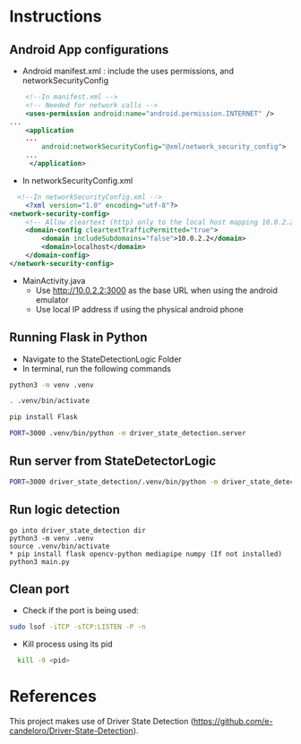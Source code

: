 # Instructions  
## Android App configurations
- Android manifest.xml : include the uses permissions, and networkSecurityConfig
```xml
    <!--In manifest.xml -->
    <!-- Needed for network calls -->
    <uses-permission android:name="android.permission.INTERNET" />
...
    <application
    ...
        android:networkSecurityConfig="@xml/network_security_config">
    ...
     </application>
```
- In networkSecurityConfig.xml
```xml
  <!--In networkSecurityConfig.xml -->
    <?xml version="1.0" encoding="utf-8"?>
<network-security-config>
    <!-- Allow cleartext (http) only to the local host mapping 10.0.2.2 used by Android emulator -->
    <domain-config cleartextTrafficPermitted="true">
        <domain includeSubdomains="false">10.0.2.2</domain>
        <domain>localhost</domain>
    </domain-config>
</network-security-config>
```
- MainActivity.java
  - Use http://10.0.2.2:3000 as the base URL when using the android emulator 
  - Use local IP address if using the physical android phone

## Running Flask in Python
- Navigate to the StateDetectionLogic Folder  
- In terminal, run the following commands
```bash
python3 -m venv .venv
```
```bash
. .venv/bin/activate
```
```bash
pip install Flask
```
```bash
PORT=3000 .venv/bin/python -m driver_state_detection.server
```

## Run server from StateDetectorLogic
```bash
PORT=3000 driver_state_detection/.venv/bin/python -m driver_state_detection.server
```

## Run logic detection 
```
go into driver_state_detection dir
python3 -m venv .venv
source .venv/bin/activate
* pip install flask opencv-python mediapipe numpy (If not installed)
python3 main.py
```


## Clean port  
- Check if the port is being used:
```bash
sudo lsof -iTCP -sTCP:LISTEN -P -n
```  
- Kill process using its pid  
```bash
  kill -9 <pid>
```
# References
This project makes use of Driver State Detection (https://github.com/e-candeloro/Driver-State-Detection).
